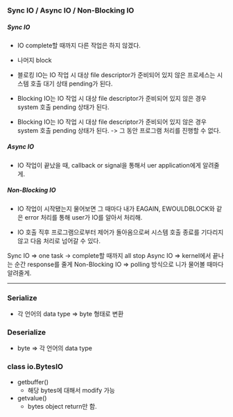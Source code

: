 ### Sync IO / Async IO / Non-Blocking IO

##### Sync IO
- IO complete할 때까지 다른 작업은 하지 않겠다.
- 나머지 block

- 블로킹 IO는 IO 작업 시 대상 file descriptor가 준비되어 있지 않은 프로세스는 시스템 호출 대기 상태 pending가 된다.
- Blocking IO는 IO 작업 시 대상 file descriptor가 준비되어 있지 않은 경우 system 호출 pending 상태가 된다.
- Blocking IO는 IO 작업 시 대상 file descriptor가 준비되어 있지 않은 경우 system 호출 pending 상태가 된다. -> 그 동안 프로그램 처리를 진행할 수 없다.

##### Async IO
- IO 작업이 끝났을 때, callback or signal을 통해서 uer application에게 알려줄게.

##### Non-Blocking IO
- IO 작업이 시작됐는지 물어보면 그 때마다 내가 EAGAIN, EWOULDBLOCK와 같은 error 처리를 통해 user가 IO를 알아서 처리해.

- IO 호출 직후 프로그램으로부터 제어가 돌아옴으로써 시스템 호출 종료를 기다리지 않고 다음 처리로 넘어갈 수 있다.



Sync IO => one task -> complete할 때까지 all stop
Async IO => kernel에서 끝나는 순간 response를 줄게
Non-Blocking IO => polling 방식으로 니가 물어볼 때마다 알려줄게.

---

### Serialize
- 각 언어의 data type => byte 형태로 변환
### Deserialize
- byte => 각 언어의 data type


### class io.BytesIO
- getbuffer()
	- 해당 bytes에 대해서 modify 가능
- getvalue()
	- bytes object return만 함.